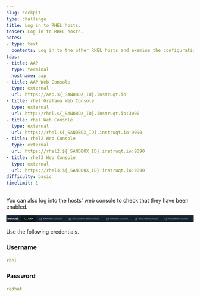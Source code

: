 ```yaml
---
slug: cockpit
type: challenge
title: Log in to RHEL hosts.
teaser: Log in to RHEL hosts.
notes:
- type: text
  contents: Log in to the other RHEL hosts and examine the configurations made by RHEL System Roles.
tabs:
- title: AAP
  type: terminal
  hostname: aap
- title: AAP Web Console
  type: external
  url: https://aap.${_SANDBOX_ID}.instruqt.io
- title: rhel Grafana Web Console
  type: external
  url: http://rhel.${_SANDBOX_ID}.instruqt.io:3000
- title: rhel Web Console
  type: external
  url: https://rhel.${_SANDBOX_ID}.instruqt.io:9090
- title: rhel2 Web Console
  type: external
  url: https://rhel2.${_SANDBOX_ID}.instruqt.io:9090
- title: rhel3 Web Console
  type: external
  url: https://rhel3.${_SANDBOX_ID}.instruqt.io:9090
difficulty: basic
timelimit: 1
---
```


You can also log into the hosts' web console to check that they have been enabled.

![web console tabs](../assets/webconsoletabs.png)

Use the following credentials.

### Username

```yaml
rhel
```

### Password

```yaml
redhat
```
